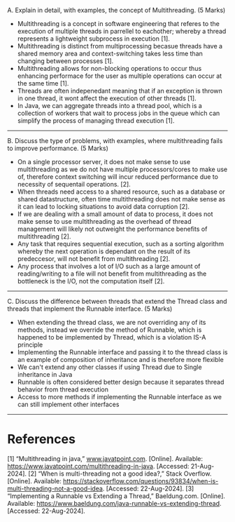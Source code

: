 A. Explain in detail, with examples, the concept of Multithreading. (5 Marks)
* Multithreading is a concept in software engineering that referes to the execution of multiple threads in parrellel to eachother; whereby a thread represents a lightweight subprocess in execution [1].
* Multithreading is distinct from multiprocessing becasue threads have a shared memory area and context-switching takes less time than changing between processes [1].
* Multithreading allows for non-blocking operations to occur thus enhancing performace for the user as multiple operations can occur at the same time [1].
* Threads are often indepenedant meaning that if an exception is thrown in one thread, it wont affect the execution of other threads [1]. 
* In Java, we can aggregate threads into a thread pool, which is a collection of workers that wait to process jobs in the queue which can simplify the process of managing thread execution [1].

--------------------------------------------------------------

B. Discuss the type of problems, with examples, where multithreading fails to improve performance. (5 Marks)
* On a single processor server, it does not make sense to use multithreading as we do not have multiple processors/cores to make use of, therefore context switching will incur reduced performance due to necessity of sequentail operations. [2].
* When threads need access to a shared resource, such as a database or shared datastructure, often time multithreading does not make sense as it can lead to locking situations to avoid data corruption [2].
* If we are dealing with a small amount of data to process, it does not make sense to use multithreading as the overhead of thread management will likely not outweight the performance benefits of multithreading [2].
* Any task that requires sequential execution, such as a sorting algorithm whereby the next operation is dependant on the result of its predeccesor, will not benefit from multithreading [2].
* Any process that involves a lot of I/O such as a large amount of reading/writing to a file will not benefit from multithreading as the bottleneck is the I/O, not the computation itself [2].

--------------------------------------------------------------

C. Discuss the difference between threads that extend the Thread class and threads that implement the Runnable interface. (5 Marks)
* When extending the thread class, we are not overriding any of its methods, instead we override the method of Runnable, which is happened to be implemented by Thread, which is a violation IS-A principle
* Implementing the Runnable interface and passing it to the thread class is an example of composition of inheritance and is therefore more flexible
* We can't extend any other classes if using Thread due to Single inheritance in Java
* Runnable is often considered better design because it separates thread behavior from thread execution
* Access to more methods if implementing the Runnable interface as we can still implement other interfaces

--------------------------------------------------------------

# References

[1]	“Multithreading in java,” www.javatpoint.com. [Online]. Available: https://www.javatpoint.com/multithreading-in-java. [Accessed: 21-Aug-2024].
[2]	“When is multi-threading not a good idea?,” Stack Overflow. [Online]. Available: https://stackoverflow.com/questions/93834/when-is-multi-threading-not-a-good-idea. [Accessed: 22-Aug-2024].
[3]	“Implementing a Runnable vs Extending a Thread,” Baeldung.com. [Online]. Available: https://www.baeldung.com/java-runnable-vs-extending-thread. [Accessed: 22-Aug-2024].
